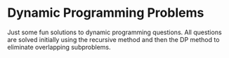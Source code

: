 # Dynamic Programming Problems
Just some fun solutions to dynamic programming questions. All questions are solved initially using the recursive method and then the DP method to eliminate overlapping subproblems.

